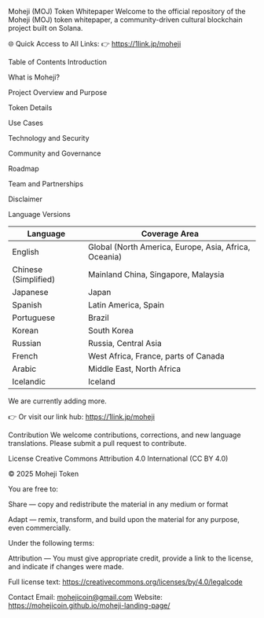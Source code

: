 Moheji (MOJ) Token Whitepaper
Welcome to the official repository of the Moheji (MOJ) token whitepaper, a community-driven cultural blockchain project built on Solana.

🌐 Quick Access to All Links:
👉 https://1link.jp/moheji

Table of Contents
Introduction

What is Moheji?

Project Overview and Purpose

Token Details

Use Cases

Technology and Security

Community and Governance

Roadmap

Team and Partnerships

Disclaimer

Language Versions

| Language             | Coverage Area                                         |
| -------------------- | ----------------------------------------------------- |
| English              | Global (North America, Europe, Asia, Africa, Oceania) |
| Chinese (Simplified) | Mainland China, Singapore, Malaysia                   |
| Japanese             | Japan                                                 |
| Spanish              | Latin America, Spain                                  |
| Portuguese           | Brazil                                                |
| Korean               | South Korea                                           |
| Russian              | Russia, Central Asia                                  |
| French               | West Africa, France, parts of Canada                  |
| Arabic               | Middle East, North Africa                             |
| Icelandic            | Iceland                                               |

We are currently adding more.

👉 Or visit our link hub: https://1link.jp/moheji

Contribution
We welcome contributions, corrections, and new language translations.
Please submit a pull request to contribute.

License
Creative Commons Attribution 4.0 International (CC BY 4.0)

© 2025 Moheji Token

You are free to:

Share — copy and redistribute the material in any medium or format

Adapt — remix, transform, and build upon the material for any purpose, even commercially.

Under the following terms:

Attribution — You must give appropriate credit, provide a link to the license, and indicate if changes were made.

Full license text:
https://creativecommons.org/licenses/by/4.0/legalcode

Contact
Email: mohejicoin@gmail.com
Website: https://mohejicoin.github.io/moheji-landing-page/

